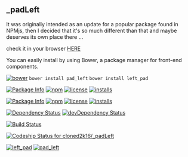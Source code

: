 ## _padLeft
It was originally intended as an update for a popular package found in NPMjs,
then I decided that it's so much different than that  and maybe deserves its own place there ...

check it in your browser [HERE](http://cloned2k16.github.io/_padLeft/)

You can easily install  by using Bower, a package manager for front-end components.

[![bower](http://benschwarz.github.io/bower-badges/badge@2x.png)](http://bower.herokuapp.com/packages/left_pad)
`bower install pad_left`
`bower install left_pad`

[![Package Info](http://img.shields.io/badge/npm-pad_left-blue.svg)](https://npmjs.org/package/pad_left)
[![npm](https://badge.fury.io/js/pad_left.svg)](http://badge.fury.io/js/pad_left)
[![license](https://img.shields.io/npm/l/pad_left.svg)](https://npmjs.org/package/pad_left) 
[![installs](https://img.shields.io/npm/dt/pad_left.svg)](https://npmjs.org/package/pad_left) 

[![Package Info](http://img.shields.io/badge/npm-left_pad-blue.svg)](https://npmjs.org/package/left_pad)
[![npm](https://badge.fury.io/js/left_pad.svg)](http://badge.fury.io/js/left_pad)
[![license](https://img.shields.io/npm/l/left_pad.svg)](https://npmjs.org/package/left_pad) 
[![installs](https://img.shields.io/npm/dt/left_pad.svg)](https://npmjs.org/package/left_pad) 


[![Dependency Status](https://david-dm.org/cloned2k16/_padLeft.svg)](https://david-dm.org/cloned2k16/_padLeft)
[![devDependency Status](https://david-dm.org/cloned2k16/_padLeft/dev-status.svg)](https://david-dm.org/cloned2k16/_padLeft/dev-status)

[![Build Status](https://travis-ci.org/cloned2k16/_padLeft.svg?branch=master)](https://travis-ci.org/cloned2k16/_padLeft)

[ ![Codeship Status for cloned2k16/_padLeft](https://codeship.com/projects/ead50d10-fd08-0133-a16f-12bea37b94ef/status?branch=master)](https://codeship.com/projects/152113)

[![left_pad](https://nodei.co/npm/left_pad.png?downloads=true&downloadRank=true&stars=true)](https://npmjs.org/left_pad/)
[![pad_left](https://nodei.co/npm/pad_left.png?downloads=true&downloadRank=true&stars=true)](https://npmjs.org/pad_left/)

